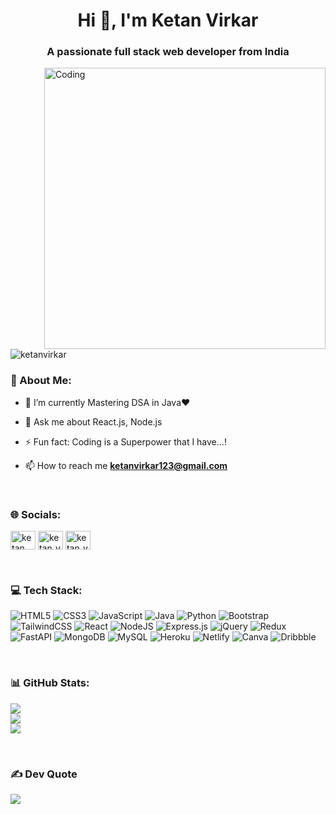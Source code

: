 <h1 align="center">Hi 👋, I'm Ketan Virkar</h1>
<h3 align="center">A passionate full stack web developer from India</h3>
<img align="right" width="450" alt="Coding" width="400" src="https://c.tenor.com/qJ5evVs-_uUAAAAC/coding.gif">

<p align="left"> <img src="https://komarev.com/ghpvc/?username=ketanvirkar&label=Profile%20views&color=0e75b6&style=flat" alt="ketanvirkar" /> </p>

### 💫 About Me:

- 🌱 I’m currently Mastering DSA in Java❤️

- 💬 Ask me about React.js, Node.js

- ⚡ Fun fact: Coding is a Superpower that I have...!

- 📫 How to reach me **ketanvirkar123@gmail.com**

<br>

### 🌐 Socials:

<p align="left">
<a href="https://linkedin.com/in/ketan virkar" target="blank"><img align="center" src="https://raw.githubusercontent.com/rahuldkjain/github-profile-readme-generator/master/src/images/icons/Social/linked-in-alt.svg" alt="ketan virkar" height="30" width="40" /></a>
<a href="https://instagram.com/ketan_virkar" target="blank"><img align="center" src="https://raw.githubusercontent.com/rahuldkjain/github-profile-readme-generator/master/src/images/icons/Social/instagram.svg" alt="ketan_virkar" height="30" width="40" /></a>
<a href="https://www.leetcode.com/ketan_virkar" target="blank"><img align="center" src="https://raw.githubusercontent.com/rahuldkjain/github-profile-readme-generator/master/src/images/icons/Social/leet-code.svg" alt="ketan_virkar" height="30" width="40" /></a>
</p>

<br>

### 💻 Tech Stack:
![HTML5](https://img.shields.io/badge/html5-%23E34F26.svg?style=for-the-badge&logo=html5&logoColor=white) ![CSS3](https://img.shields.io/badge/css3-%231572B6.svg?style=for-the-badge&logo=css3&logoColor=white) ![JavaScript](https://img.shields.io/badge/javascript-%23323330.svg?style=for-the-badge&logo=javascript&logoColor=%23F7DF1E) ![Java](https://img.shields.io/badge/java-%23ED8B00.svg?style=for-the-badge&logo=java&logoColor=white) ![Python](https://img.shields.io/badge/python-3670A0?style=for-the-badge&logo=python&logoColor=ffdd54) ![Bootstrap](https://img.shields.io/badge/bootstrap-%23563D7C.svg?style=for-the-badge&logo=bootstrap&logoColor=white) ![TailwindCSS](https://img.shields.io/badge/tailwindcss-%2338B2AC.svg?style=for-the-badge&logo=tailwind-css&logoColor=white) ![React](https://img.shields.io/badge/react-%2320232a.svg?style=for-the-badge&logo=react&logoColor=%2361DAFB) ![NodeJS](https://img.shields.io/badge/node.js-6DA55F?style=for-the-badge&logo=node.js&logoColor=white) ![Express.js](https://img.shields.io/badge/express.js-%23404d59.svg?style=for-the-badge&logo=express&logoColor=%2361DAFB) ![jQuery](https://img.shields.io/badge/jquery-%230769AD.svg?style=for-the-badge&logo=jquery&logoColor=white) ![Redux](https://img.shields.io/badge/redux-%23593d88.svg?style=for-the-badge&logo=redux&logoColor=white) ![FastAPI](https://img.shields.io/badge/FastAPI-005571?style=for-the-badge&logo=fastapi) ![MongoDB](https://img.shields.io/badge/MongoDB-%234ea94b.svg?style=for-the-badge&logo=mongodb&logoColor=white) ![MySQL](https://img.shields.io/badge/mysql-%2300f.svg?style=for-the-badge&logo=mysql&logoColor=white) ![Heroku](https://img.shields.io/badge/heroku-%23430098.svg?style=for-the-badge&logo=heroku&logoColor=white) ![Netlify](https://img.shields.io/badge/netlify-%23000000.svg?style=for-the-badge&logo=netlify&logoColor=#00C7B7) ![Canva](https://img.shields.io/badge/Canva-%2300C4CC.svg?style=for-the-badge&logo=Canva&logoColor=white) ![Dribbble](https://img.shields.io/badge/Dribbble-EA4C89?style=for-the-badge&logo=dribbble&logoColor=white)

<br>

### 📊 GitHub Stats:
![](https://github-readme-stats.vercel.app/api?username=ketanvirkar&theme=dark&hide_border=true&include_all_commits=true&count_private=false)<br/>
![](https://github-readme-streak-stats.herokuapp.com/?user=ketanvirkar&theme=dark&hide_border=true)<br/>
![](https://github-readme-stats.vercel.app/api/top-langs/?username=ketanvirkar&theme=dark&hide_border=true&include_all_commits=true&count_private=false&layout=compact)

<br>

### ✍️ Dev Quote
![](https://quotes-github-readme.vercel.app/api?type=horizontal&theme=dark)

